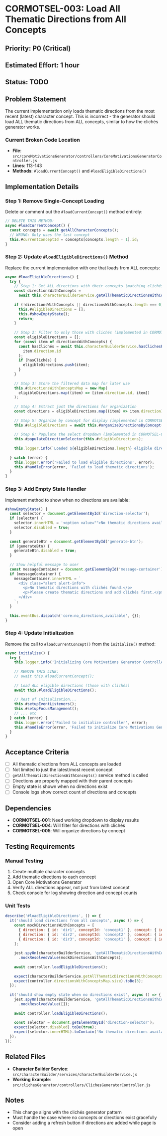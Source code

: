 # CORMOTSEL-003: Load All Thematic Directions from All Concepts

## Priority: P0 (Critical)
## Estimated Effort: 1 hour
## Status: TODO

## Problem Statement
The current implementation only loads thematic directions from the most recent (latest) character concept. This is incorrect - the generator should load ALL thematic directions from ALL concepts, similar to how the clichés generator works.

### Current Broken Code Location
- **File**: `src/coreMotivationsGenerator/controllers/CoreMotivationsGeneratorController.js`
- **Lines**: 113-143
- **Methods**: `#loadCurrentConcept()` and `#loadEligibleDirections()`

## Implementation Details

### Step 1: Remove Single-Concept Loading
Delete or comment out the `#loadCurrentConcept()` method entirely:

```javascript
// DELETE THIS METHOD:
async #loadCurrentConcept() {
  const concepts = await getAllCharacterConcepts();
  // WRONG: Only uses the last concept
  this.#currentConceptId = concepts[concepts.length - 1].id;
}
```

### Step 2: Update `#loadEligibleDirections()` Method
Replace the current implementation with one that loads from ALL concepts:

```javascript
async #loadEligibleDirections() {
  try {
    // Step 1: Get ALL directions with their concepts (matching clichés generator)
    const directionsWithConcepts = 
      await this.characterBuilderService.getAllThematicDirectionsWithConcepts();
    
    if (!directionsWithConcepts || directionsWithConcepts.length === 0) {
      this.#eligibleDirections = [];
      this.#showEmptyState();
      return;
    }
    
    // Step 2: Filter to only those with clichés (implemented in CORMOTSEL-004)
    const eligibleDirections = [];
    for (const item of directionsWithConcepts) {
      const hasClichés = await this.characterBuilderService.hasClichesForDirection(
        item.direction.id
      );
      if (hasClichés) {
        eligibleDirections.push(item);
      }
    }
    
    // Step 3: Store the filtered data map for later use
    this.#directionsWithConceptsMap = new Map(
      eligibleDirections.map((item) => [item.direction.id, item])
    );
    
    // Step 4: Extract just the directions for organization
    const directions = eligibleDirections.map((item) => item.direction);
    
    // Step 5: Organize by concept for display (implemented in CORMOTSEL-005)
    this.#eligibleDirections = await this.#organizeDirectionsByConcept(directions);
    
    // Step 6: Populate the select dropdown (implemented in CORMOTSEL-001)
    this.#populateDirectionSelector(this.#eligibleDirections);
    
    this.logger.info(`Loaded ${eligibleDirections.length} eligible directions from ${this.#eligibleDirections.length} concepts`);
    
  } catch (error) {
    this.logger.error('Failed to load eligible directions', error);
    this.#handleError(error, 'Failed to load thematic directions');
  }
}
```

### Step 3: Add Empty State Handler
Implement method to show when no directions are available:

```javascript
#showEmptyState() {
  const selector = document.getElementById('direction-selector');
  if (selector) {
    selector.innerHTML = '<option value="">No thematic directions available</option>';
    selector.disabled = true;
  }
  
  const generateBtn = document.getElementById('generate-btn');
  if (generateBtn) {
    generateBtn.disabled = true;
  }
  
  // Show helpful message to user
  const messageContainer = document.getElementById('message-container');
  if (messageContainer) {
    messageContainer.innerHTML = `
      <div class="alert alert-info">
        <p>No thematic directions with clichés found.</p>
        <p>Please create thematic directions and add clichés first.</p>
      </div>
    `;
  }
  
  this.eventBus.dispatch('core:no_directions_available', {});
}
```

### Step 4: Update Initialization
Remove the call to `#loadCurrentConcept()` from the `initialize()` method:

```javascript
async initialize() {
  try {
    this.logger.info('Initializing Core Motivations Generator Controller');
    
    // REMOVE THIS LINE:
    // await this.#loadCurrentConcept();
    
    // Load ALL eligible directions (those with clichés)
    await this.#loadEligibleDirections();
    
    // Rest of initialization...
    this.#setupEventListeners();
    this.#setupFocusManagement();
    // ... etc
  } catch (error) {
    this.logger.error('Failed to initialize controller', error);
    this.#handleError(error, 'Failed to initialize Core Motivations Generator');
  }
}
```

## Acceptance Criteria
- [ ] All thematic directions from ALL concepts are loaded
- [ ] Not limited to just the latest/most recent concept
- [ ] `getAllThematicDirectionsWithConcepts()` service method is called
- [ ] Directions are properly mapped with their parent concepts
- [ ] Empty state is shown when no directions exist
- [ ] Console logs show correct count of directions and concepts

## Dependencies
- **CORMOTSEL-001**: Need working dropdown to display results
- **CORMOTSEL-004**: Will filter for directions with clichés
- **CORMOTSEL-005**: Will organize directions by concept

## Testing Requirements

### Manual Testing
1. Create multiple character concepts
2. Add thematic directions to each concept
3. Open Core Motivations Generator
4. Verify ALL directions appear, not just from latest concept
5. Check console for log showing direction and concept counts

### Unit Tests
```javascript
describe('#loadEligibleDirections', () => {
  it('should load directions from all concepts', async () => {
    const mockDirectionsWithConcepts = [
      { direction: { id: 'dir1', conceptId: 'concept1' }, concept: { id: 'concept1', title: 'Concept 1' }},
      { direction: { id: 'dir2', conceptId: 'concept2' }, concept: { id: 'concept2', title: 'Concept 2' }},
      { direction: { id: 'dir3', conceptId: 'concept1' }, concept: { id: 'concept1', title: 'Concept 1' }}
    ];
    
    jest.spyOn(characterBuilderService, 'getAllThematicDirectionsWithConcepts')
      .mockResolvedValue(mockDirectionsWithConcepts);
    
    await controller.loadEligibleDirections();
    
    expect(characterBuilderService.getAllThematicDirectionsWithConcepts).toHaveBeenCalled();
    expect(controller.directionsWithConceptsMap.size).toBe(3);
  });
  
  it('should show empty state when no directions exist', async () => {
    jest.spyOn(characterBuilderService, 'getAllThematicDirectionsWithConcepts')
      .mockResolvedValue([]);
    
    await controller.loadEligibleDirections();
    
    const selector = document.getElementById('direction-selector');
    expect(selector.disabled).toBe(true);
    expect(selector.innerHTML).toContain('No thematic directions available');
  });
});
```

## Related Files
- **Character Builder Service**: `src/characterBuilder/services/characterBuilderService.js`
- **Working Example**: `src/clichesGenerator/controllers/ClichesGeneratorController.js`

## Notes
- This change aligns with the clichés generator pattern
- Must handle the case where no concepts or directions exist gracefully
- Consider adding a refresh button if directions are added while page is open